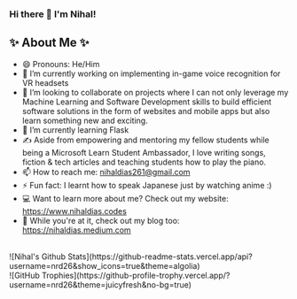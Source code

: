### Hi there 👋 I'm Nihal!


## ✨ About Me ✨

- 😄 Pronouns: He/Him
- 🔭 I’m currently working on implementing in-game voice recognition for VR headsets
- 👯 I’m looking to collaborate on projects where I can not only leverage my Machine Learning and Software Development skills to build efficient software solutions in the form of websites and mobile apps but also learn something new and exciting.
- 🌱 I’m currently learning Flask
- ✍️ Aside from empowering and mentoring my fellow students while being a Microsoft Learn Student Ambassador, I love writing songs, fiction & tech articles and teaching students how to play the piano.
- 📫 How to reach me: nihaldias261@gmail.com
- ⚡ Fun fact: I learnt how to speak Japanese just by watching anime :)
- 💻 Want to learn more about me? Check out my website: https://www.nihaldias.codes
- 📕 While you're at it, check out my blog too: https://nihaldias.medium.com
<br />
![Nihal's Github Stats](https://github-readme-stats.vercel.app/api?username=nrd26&show_icons=true&theme=algolia)
<br />
![GitHub Trophies](https://github-profile-trophy.vercel.app/?username=nrd26&theme=juicyfresh&no-bg=true)
